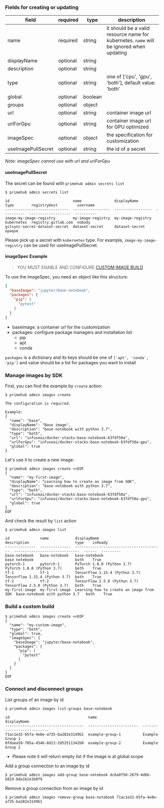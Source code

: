 ### Fields for creating or updating

| field | required | type | description |
| --- | --- | --- | --- |
| name | required | string | it should be a valid resource name for kubernetes. `name` will be ignored when updating |
| displayName | optional | string | |
| description | optional | string | |
| type | optional | string | one of ['cpu', 'gpu', 'both'], default value: 'both' |
| global | optional | boolean |  |
| groups | optional | object | |
| url | optional | string | container image url |
| urlForGpu | optional | string | container image url for GPU optimized |
| imageSpec | optional | object | the specification for customization |
| useImagePullSecret | optional | string | the id of a secret |

*Note: imageSpec cannot use with url and urlForGpu*

#### useImagePullSecret

The secret can be found with `primehub admin secrets list`

```
$ primehub admin secrets list

id                             name               displayName        type        registryHost         username
-----------------------------  -----------------  -----------------  ----------  -------------------  ----------
image-my-image-registry        my-image-registry  my-image-registry  kubernetes  registry.gitlab.com  nobody
gitsync-secret-dataset-secret  dataset-secret     dataset-secret     opaque
```

Please pick up a secret with `kubernetes` type. For example, `image-my-image-registry` can be used for useImagePullSecret.


#### imageSpec Example

> YOU MUST ENABLE AND CONFIGURE [CUSTOM IMAGE BUILD](https://docs.primehub.io/docs/getting_started/configure-image-builder)

To use the imageSpec, you need an object like this structure:

```json
{
  "baseImage": "jupyter/base-notebook",
  "packages": {
    "pip": [
      "pytest"
    ]
  }
}
```

* baseImage: a container url for the customization
* packages: configure package managers and installation list
    * pip
    * apt
    * conda

`packages` is a dictionary and its keys should be one of `['apt', 'conda', 'pip']` and value should be a list for
packages you want to install

### Manage images by SDK

First, you can find the example by `create` action:

```
$ primehub admin images create

The configuration is required.

Example:
{
  "name": "base",
  "displayName": "Base image",
  "description": "base-notebook with python 3.7",
  "type": "both",
  "url": "infuseai/docker-stacks:base-notebook-63fdf50a",
  "urlForGpu": "infuseai/docker-stacks:base-notebook-63fdf50a-gpu",
  "global": true
}
```

Let's use it to create a new image:

```
$ primehub admin images create <<EOF
{
  "name": "my-first-image",
  "displayName": "Learning how to create an image from SDK",
  "description": "base-notebook with python 3.7",
  "type": "both",
  "url": "infuseai/docker-stacks:base-notebook-63fdf50a",
  "urlForGpu": "infuseai/docker-stacks:base-notebook-63fdf50a-gpu",
  "global": true
}
EOF
```

And check the result by `list` action

```
$ primehub admin images list

id              name            displayName                               description                     type    isReady
--------------  --------------  ----------------------------------------  ------------------------------  ------  ---------
base-notebook   base-notebook   base-notebook                             base notebook                   both    True
pytorch-1       pytorch-1       PyTorch 1.8.0 (Python 3.7)                PyTorch 1.8.0 (Python 3.7)      both    True
tf-1            tf-1            TensorFlow 1.15.4 (Python 3.7)            TensorFlow 1.15.4 (Python 3.7)  both    True
tf-2            tf-2            TensorFlow 2.5.0 (Python 3.7)             TensorFlow 2.5.0 (Python 3.7)   both    True
my-first-image  my-first-image  Learning how to create an image from SDK  base-notebook with python 3.7   both    True
```

### Build a custom build

```
$ primehub admin images create <<EOF
{
  "name": "my-custom-image",
  "type": "both",
  "global": true,
  "imageSpec": {
    "baseImage": "jupyter/base-notebook",
    "packages": {
      "pip": [
        "pytest"
      ]
    }
  }
}
EOF
```

### Connect and disconnect groups

List groups of an image by id

```
$ primehub admin images list-groups base-notebook

id                                    name                     displayName
------------------------------------  -----------------------  ---------------------------
71ac1e32-65fa-4e8e-a735-ba282e3149b1  example-group-1          Example Group 1
0fdaea59-705a-4546-8d13-2d52511342b0  example-group-2          Example Group 2
```
* Please note it will return empty list if the image is at global scope

Add a group connection to an image by id

```
$ primehub admin images add-group base-notebook dc6a0f50-2679-4d6b-b819-8da1b2e1b0f9
```

Remove a group connection from an image by id

```
$ primehub admin images remove-group base-notebook 71ac1e32-65fa-4e8e-a735-ba282e3149b1
```
